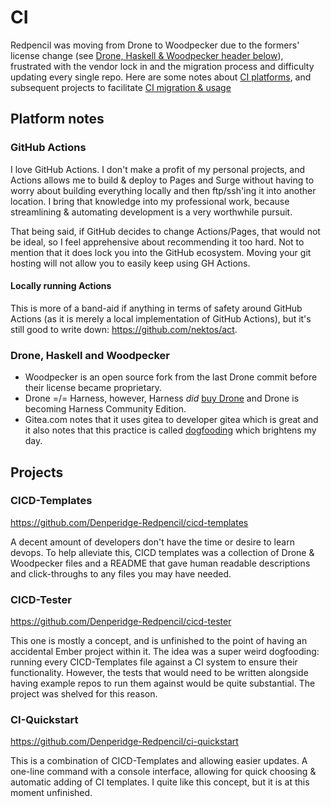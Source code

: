 # CI
Redpencil was moving from Drone to Woodpecker due to the formers' license change (see [Drone, Haskell & Woodpecker header below](#drone-haskell-and-woodpecker)), frustrated with the vendor lock in and the migration process and difficulty updating every single repo. Here are some notes about [CI platforms](#platform-notes), and subsequent projects to facilitate [CI migration & usage](#projects) 

## Platform notes

### GitHub Actions
I love GitHub Actions. I don't make a profit of my personal projects, and Actions allows me to build & deploy to Pages and Surge without having to worry about building everything locally and then ftp/ssh'ing it into another location. I bring that knowledge into my professional work, because streamlining & automating development is a very worthwhile pursuit.

That being said, if GitHub decides to change Actions/Pages, that would not be ideal, so I feel apprehensive about recommending it too hard. Not to mention that it does lock you into the GitHub ecosystem. Moving your git hosting will not allow you to easily keep using GH Actions.

#### Locally running Actions
This is more of a band-aid if anything in terms of safety around GitHub Actions (as it is merely a local implementation of GitHub Actions), but it's still good to write down: https://github.com/nektos/act.

### Drone, Haskell and Woodpecker
- Woodpecker is an open source fork from the last Drone commit before their license became proprietary.
- Drone =/= Harness, however, Harness *did* [buy Drone](https://www.prnewswire.com/news-releases/harness-acquires-continuous-integration-pioneer-droneio-and-commits-to-open-source-301106473.html) and Drone is becoming Harness Community Edition.
- Gitea.com notes that it uses gitea to developer gitea which is great and it also notes that this practice is called [dogfooding](https://en.wikipedia.org/wiki/Eating_your_own_dog_food) which brightens my day.


## Projects
### CICD-Templates
https://github.com/Denperidge-Redpencil/cicd-templates

A decent amount of developers don't have the time or desire to learn devops. To help alleviate this, CICD templates was a collection of Drone & Woodpecker files and a README that gave human readable descriptions and click-throughs to any files you may have needed.

### CICD-Tester
https://github.com/Denperidge-Redpencil/cicd-tester

This one is mostly a concept, and is unfinished to the point of having an accidental Ember project within it. The idea was a super weird dogfooding: running every CICD-Templates file against a CI system to ensure their functionality. However, the tests that would need to be written alongside having example repos to run them against would be quite substantial. The project was shelved for this reason.

### CI-Quickstart
https://github.com/Denperidge-Redpencil/ci-quickstart

This is a combination of CICD-Templates and allowing easier updates. A one-line command with a console interface, allowing for quick choosing & automatic adding of CI templates. I quite like this concept, but it is at this moment unfinished.
